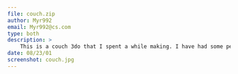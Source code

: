 ```yaml
---
file: couch.zip
author: Myr992
email: Myr992@cs.com
type: both
description: >
    This is a couch 3do that I spent a while making. I have had some people say its good, but I'll let you be the judge of that.
date: 08/23/01
screenshot: couch.jpg
---
```

